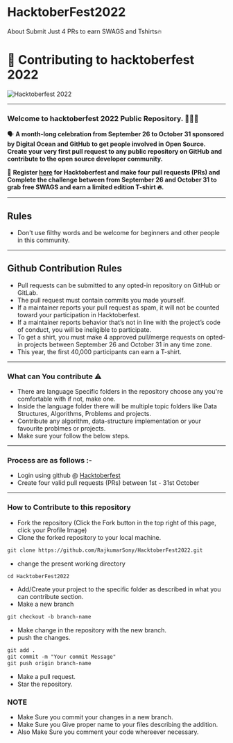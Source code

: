# HacktoberFest2022
About Submit Just 4 PRs to earn SWAGS and Tshirts🔥


# 🌱 Contributing to hacktoberfest 2022

![Hacktoberfest 2022](static/logo.png)

---

### Welcome to hacktoberfest 2022 Public Repository. 👨🏻‍💻

🗣 **A month-long celebration from September 26 to October 31 sponsored by Digital Ocean and GitHub to get people involved in Open Source. Create your very first pull request to any public repository on GitHub and contribute to the open source developer community.**

📢 **Register [here](https://hacktoberfest.digitalocean.com/) for Hacktoberfest and make four pull requests (PRs) and Complete the challenge between from September 26 and October 31 to grab free SWAGS and earn a limited edition T-shirt 🔥.**

---

## Rules

- Don't use filthy words and be welcome for beginners and other people in this community.

---

## Github Contribution Rules
- Pull requests can be submitted to any opted-in repository on GitHub or GitLab.
- The pull request must contain commits you made yourself.
- If a maintainer reports your pull request as spam, it will not be counted toward your participation in Hacktoberfest.
- If a maintainer reports behavior that’s not in line with the project’s code of conduct, you will be ineligible to participate.
- To get a shirt, you must make 4 approved pull/merge requests on opted-in projects between September 26 and October 31 in any time zone.
- This year, the first 40,000 participants can earn a T-shirt.

---

### What can You contribute ⚠️

- There are language Specific folders in the repository choose any you're comfortable with if not, make one.
- Inside the language folder there will be multiple topic folders like Data Structures, Algorithms, Problems and projects.
- Contribute any algorithm, data-structure implementation or your favourite problmes or projects.
- Make sure your follow the below steps.

---

### Process are as follows :-

- Login using github @ [Hacktoberfest](https://hacktoberfest.digitalocean.com/)
- Create four valid pull requests (PRs) between 1st - 31st October

---

### How to Contribute to this repository

- Fork the repository (Click the Fork button in the top right of this page, click your Profile Image)
- Clone the forked repository to your local machine.

```markdown
git clone https://github.com/RajkumarSony/HacktoberFest2022.git
```

- change the present working directory

```markdown
cd HacktoberFest2022
```

- Add/Create your project to the specific folder as described in what you can contribute section.
- Make a new branch

```markdown
git checkout -b branch-name
```

- Make change in the repository with the new branch.
- push the changes.

```markdown
git add .
git commit -m "Your commit Message"
git push origin branch-name
```

- Make a pull request.
- Star the repository.

### NOTE

- Make Sure you commit your changes in a new branch.
- Make Sure you Give proper name to your files describing the addition.
- Also Make Sure you comment your code whereever necessary.

<!--       END OF README           END OF README         END OF README         END OF README          END OF README           END OF README           END OF README      -->

